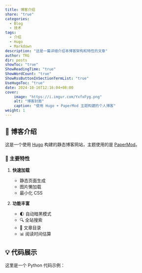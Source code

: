 ```yaml
---
title: 博客介绍
share: "true"
categories:
  - Blog
  - 技术
tags:
  - 介绍
  - Hugo
  - Markdown
description: "这是一篇详细介绍本博客架构和特性的文章"
author: TRG
dir: posts
showToc: "true"
ShowReadingTime: "true"
ShowWordCount: "true"
ShowRssButtonInSectionTermList: "true"
UseHugoToc: "true"
date: 2024-10-16T12:16:04+08:00
cover:
    image: "https://i.imgur.com/YxfxFyg.png"
    alt: "博客封面"
    caption: "使用 Hugo + PaperMod 主题构建的个人博客"
weight: 1
---
```


## 🎯 博客介绍

这是一个使用 [Hugo](https://gohugo.io/) 构建的静态博客网站，主题使用的是 [PaperMod](https://github.com/adityatelange/hugo-PaperMod/)。

### 🌟 主要特性

1. **快速加载**
   - 静态页面生成
   - 图片懒加载
   - 最小化 CSS

2. **功能丰富**
   - 🌓 自动暗黑模式
   - 🔍 全站搜索
   - 📑 文章目录
   - 📊 阅读时间估算

## 💡 代码展示

这里是一个 Python 代码示例：
